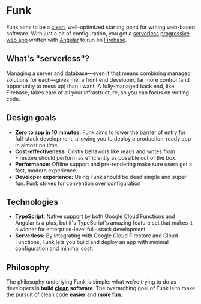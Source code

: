 # Funk

Funk aims to be a
[clean](https://blog.cleancoder.com/uncle-bob/2012/08/13/the-clean-architecture.html),
well-optimized starting point for writing web-based software. With just a bit of
configuration, you get a [serverless](https://en.wikipedia.org/wiki/Serverless_computing)
[progressive web app](https://en.wikipedia.org/wiki/Progressive_web_applications)
written with [Angular](https://angular.io) to run on
[Firebase](https://firebase.google.com).

## What's "serverless"?

Managing a server and database—even if that means combining managed solutions for
each—gives me, a front end developer, far more control (and opportunity to mess up) than
I want. A fully-managed back end, like Firebase, takes care of all your infrastructure, so
you can focus on writing code.

## Design goals

- **Zero to app in 10 minutes:** Funk aims to lower the barrier of entry for full-stack
  development, allowing you to deploy a production-ready app in almost no time.
- **Cost-effectiveness:** Costly behaviors like reads and writes from Firestore should
  perform as efficiently as possible out of the box.
- **Performance:** Offline support and pre-rendering make sure users get a fast, modern
  experience.
- **Developer experience:** Using Funk should be dead simple and super fun. Funk strives
  for convention over configuration

## Technologies

- **TypeScript:** Native support by both Google Cloud Functions and Angular is a plus, but
  it's TypeScript's amazing feature set that makes it a winner for enterprise-level full-
  stack development.
- **Serverless:** By integrating with Google Cloud Firestore and Cloud Functions, Funk
  lets you build and deploy an app with minimal configuration and minimal cost.

## Philosophy

The philosophy underlying Funk is simple: what we're trying to do as developers is
**build [clean](https://blog.cleancoder.com/uncle-bob/2012/08/13/the-clean-architecture.html) software**.
The overarching goal of Funk is to make the pursuit of clean code **easier** and
**more fun**.
